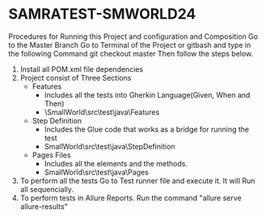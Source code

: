 # SAMRATEST-SMWORLD24
Procedures for Running this Project and configuration and Composition
Go to the Master Branch
Go to Terminal of the Project or gitbash and type in the following Command
git checkout master
Then follow the steps below.
1. Install all POM.xml file dependencies
2. Project consist of Three Sections
    - Features
      - Includes all the tests into Gherkin Language(Given, When and Then)
      - \SmallWorld\src\test\java\Features
    - Step Definition
      - Includes the Glue code that works as a bridge for running the test
      - SmallWorld\src\test\java\StepDefinition
    - Pages Files
      - Includes all the elements and the methods. 
      - SmallWorld\src\test\java\Pages
4. To perform all the tests Go to Test runner file and execute it. It will Run all sequencially.
5. To perform tests in Allure Reports.
   Run the command "allure serve allure-results"
   
